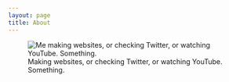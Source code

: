 ```yaml
---
layout: page
title: About
---
```


<figure>
  <div class="media media-4-3">
    <img src="{{ site.baseurl }}/assets/images/photo.jpg" alt="Me making websites, or checking Twitter, or watching YouTube. Something.">
  </div>
  <figcaption>Making websites, or checking Twitter, or watching YouTube. Something.</figcaption>
</figure>